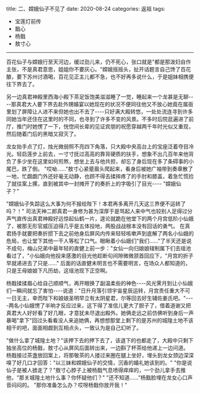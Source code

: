title: 二、嫦娥仙子不见了
date: 2020-08-24
categories: 返祖
tags:
- 宝莲灯前传
- 戬心
- 杨戬
- 敖寸心
---

百花仙子与嫦娥行至天河边，缓过劲儿来，仍不死心，张口就是"都是那泼妇自作主张，不是真君意思，姐姐你不要灰心。"嫦娥摇摇头，扯开话题言自己馋了百花酿，要下苏州讨酒喝，百花见正主儿都不急，也不好再多说什么，于是姐妹相携便往下界去了。<!--more-->

另一边真君神殿里西海小殿下茶足饭饱美滋滋睡了一觉，睡起来一个龙甚是无聊----那真君大人要下界去赴外甥婚宴以她现在的状况不便同往他又不放心她竟在属衙里划了屏障让人进不来但她也出不去了----只好满大殿转悠，一处处流连寻到许多同她当年还住在这里时的不同，也寻到了许多不变的风景。不多时后院逛遍进了前厅，推门时她愣了一下，恍惚间长辈的见证宾朋的祝愿穿越两千年时光似又重现，然后随着门后的黑暗又寂灭了。

龙女抬手点了灯，烛光微弱照不亮四下角落，只大殿中央高台上的宝座泛着夺目冷光。轻启莲步上前去，一寸寸抚过高高的靠背硬质的扶手，想象不出几百年来他背负了多少坐在这里如何煎熬，想坐上去与他共担，却忘了身后现在多了条碍事的小尾巴，跌了倒。
"哎呦……"敖寸心紧蹙眉头爬起来，看身后被她广袖带到奏章散了一地，忙觑觑门外还好毫无动静，也顾不得去揉摔疼了的手肘和膝盖，着急忙慌捡了就往案上摞，直到被其中一封摊开了的奏折上的字吸引了目光----
"嫦娥仙子？"

"嫦娥仙子失踪这么大事为何不报给陛下！本君再多离开几天这三界便不运转了吗？！"
司法天神二郎真君一身修为甚为深厚于是骂起人来中气也较别人足得过分声气直传出真君神殿好远惊起仙鹤一片，遑论就跪在他堂下的两个月宫低阶小仙娥了，被那无形官威压迫得几乎是五体投地，两股战战根本没有回话的勇气。
在真君扬手就要把奏折掼下去之前他身后屏风内传来轻轻咳嗽声到底解了两名小仙娥的危局，也让堂下其他一干人等松了口气。眼瞅着小仙娥们"我们……"了半天还是说不成句，梅山兄弟中最年轻的直健上前一步："女仙一向归娘娘辖制属下们去瑶池看过了，"小仙娥向他投来感激的目光他趁断句间隙微微颔首回应下，"月宫的折子早就递进去了只是……"
后面的话直健未明言也不需要明言，在场众人都知道的，只是王母娘娘下凡历劫，这瑶池现下正空啊。

杨戬揉揉眉心给自己顺顺气，再开眼换了副温柔些的神色----风光霁月到让小仙娥们一瞬间就忘了害怕----说道："日升月落引领宇宙星辰运转，月宫责任重大不可一日无主，幸而陛下和娘娘圣明早立有太阴星君，尔等回去好生辅佐姜氏吧。"----两名小仙娥愣了半晌才反应过来，这下得了准信儿更大了胆子了，借着道谢又把真君大人好好看了好几眼，才意犹未尽退出殿外。她俩走远之前仿佛听到身后一声暴喝"拿下"回过头看看没人来追她俩，再想想那堂上剩下的是苏州的城隍土地不该相干的吧，面面相觑到互相点头，一致认为是自己幻听了。

"做什么拿了城隍土地？"该押下去的押下去了，该退下的也都走了，大殿中只剩下独坐高位的杨戬，敖寸心从屏风后面转出来，一边斟了杯茶给他递上一边问道。
杨戬接过茶盏放回案上，将那敬茶的人搂过来圈在腿上坐好，埋头到龙女颈边深深嗅了好几口才回答："以三妹和嫦娥仙子的交情，沉香的婚礼她该到的。"
"你是说仙子是被人掳走了？"敖寸心脖子上被杨戬气息喷得痒痒的，一个劲儿拿手去推他，"那关城隍土地什么事？你怀疑他们？"
"还不知道……"杨戬脸埋在龙女心口声音闷闷的。
"那你准备怎么办？哎呀杨戬你放开我！"
